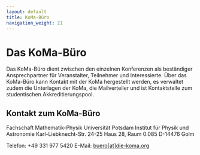 ```yaml
---
layout: default
title: KoMa-Büro
navigation_weight: 21
---
```


# Das KoMa-Büro

Das KoMa-Büro dient zwischen den einzelnen Konferenzen als beständiger Ansprechpartner für Veranstalter, Teilnehmer und Interessierte. Über das KoMa-Büro kann Kontakt mit der KoMa hergestellt werden, es verwaltet zudem die Unterlagen der KoMa, die Mailverteiler und ist Kontaktstelle zum studentischen Akkreditierungspool.

## Kontakt zum KoMa-Büro

Fachschaft Mathematik-Physik
Universität Potsdam
Institut für Physik und Astronomie
Karl-Liebknecht-Str. 24-25
Haus 28, Raum 0.085
D-14476 Golm

Telefon: +49 331 977 5420
E-Mail: [buero[at]die-koma.org](mailto:buero@die-koma.org)
